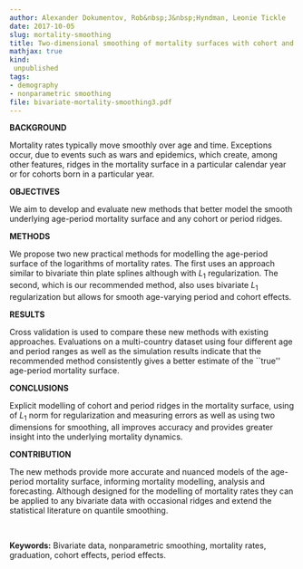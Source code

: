 ```yaml
---
author: Alexander Dokumentov, Rob&nbsp;J&nbsp;Hyndman, Leonie Tickle
date: 2017-10-05
slug: mortality-smoothing
title: Two-dimensional smoothing of mortality surfaces with cohort and period ridges
mathjax: true
kind:
 unpublished
tags:
- demography
- nonparametric smoothing
file: bivariate-mortality-smoothing3.pdf
---
```



**BACKGROUND**

Mortality rates typically move smoothly over age and time. Exceptions occur, due to events such as wars and epidemics, which create, among other features, ridges in the mortality surface in a particular calendar year or for cohorts born in a particular year.

**OBJECTIVES**

We aim to develop and evaluate new methods that better model the smooth underlying age-period mortality surface and any cohort or period ridges.

**METHODS**

We propose two new practical methods for modelling the age-period surface of the logarithms of mortality rates. The first uses an approach similar to bivariate thin plate splines although with $L_1$ regularization. The second, which is our recommended method, also uses bivariate $L_1$ regularization but allows for smooth age-varying period and cohort effects.

**RESULTS**

Cross validation is used to compare these new methods with existing approaches. Evaluations on a multi-country dataset using four different age and period ranges as well as the simulation results indicate that the recommended method consistently gives a better estimate of the ``true'' age-period mortality surface.

**CONCLUSIONS**

Explicit modelling of cohort and period ridges in the mortality surface, using of $L_1$ norm for regularization and measuring errors as well as using two dimensions for smoothing, all improves accuracy and provides greater insight into the underlying mortality dynamics.

**CONTRIBUTION**

The new methods provide more accurate and nuanced models of the age-period mortality surface, informing mortality modelling, analysis and forecasting. Although designed for the modelling of mortality rates they can be applied to any bivariate data with occasional ridges and extend the statistical literature on quantile smoothing.

&nbsp;

**Keywords:** Bivariate data, nonparametric smoothing, mortality rates, graduation, cohort effects, period effects.


